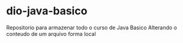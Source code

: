 # dio-java-basico
Repositorio para armazenar todo o curso de Java Basico
Alterando o conteudo de um arquivo forma local